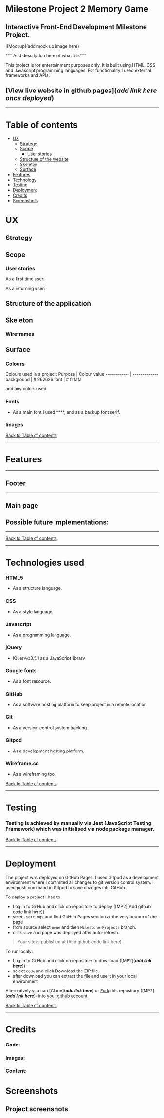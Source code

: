 # Milestone Project 2 Memory Game
## Interactive Front-End Development Milestone Project.

![Mockup](add mock up image here)

*** Add description here of what it is***

This project is for entertainment purposes only. 
It is built using HTML, CSS and Javascript programming languages.
For functionality I used external frameworks and APIs.

## [View live website in github pages](***add link here once deployed***)
---
# Table of contents

- [UX](#ux)
    - [Strategy](#strategy)
    - [Scope](#scope)
        - [User stories](#user-stories)
    - [Structure of the website](#structure-of-the-website)
    - [Skeleton](#skeleton)
    - [Surface](#surface)
- [Features](#features)
- [Technology](#technology)
- [Testing](#testing)
- [Deployment](#deployment)
- [Credits](#credits)
- [Screenshots](#screenshots)

# UX

## Strategy

## Scope

### User stories

As a first time user:

As a returning user:


## Structure of the application

## Skeleton

### Wireframes

## Surface

### Colours

Colours used in a project:
Purpose | Colour value
------------ | -------------
background | # 262626
font | # fafafa

add any colors used

### Fonts

* As a main font I used ****, and as a backup font serif.

### Images

[Back to Table of contents](#table-of-contents)
___
# Features

---
## Footer

---
## Main page


## Possible future implementations:

___
[Back to Table of contents](#table-of-contents)
___
# Technologies used

### HTML5
* As a structure language.

### CSS
* As a style language.

### Javascript
* As a programming language.

### jQuery 
* jQuery@3.5.1 as a JavaScript library

### Google fonts
* As a font resource.

### GitHub
* As a software hosting platform to keep project in a remote location.

### Git
* As a version-control system tracking.

### Gitpod
* As a development hosting platform.

### Wireframe.cc
* As a wireframing tool.

[Back to Table of contents](#table-of-contents)
___
# Testing

### Testing is achieved by manually via Jest (JavaScript Testing Framework) which was initialised via node package manager.

[Back to Table of contents](#table-of-contents)
___
# Deployment

The project was deployed on GitHub Pages. I used Gitpod as a development environment where I commited all changes to git version control system.
I used push command in Gitpod to save changes into GitHub.

To deploy a project I had to:

* Log in to GitHub and click on repository to deploy ([MP2](Add github code link here))
* select `Settings` and find GitHub Pages section at the very bottom of the page
* from source select `none` and then `Milestone-Projects` branch.
* click `save` and page was deployed after auto-refresh.
>  Your site is published at (Add github code link here)

To run localy:
* Log in to GitHub and click on repository to download ([MP2](***add link here***))
* select `Code` and click Download the ZIP file.
* after download you can extract the file and use it in your local environment 

Alternatively you can [Clone](***add link here***)
or [Fork](https://docs.github.com/en/free-pro-team@latest/github/getting-started-with-github/fork-a-repo)
this repository ([MP2](***add link here***)) into your github account.

[Back to Table of contents](#table-of-contents)
___
# Credits

### Code:

### Images:

### Content:

# Screenshots

## Project screenshots
